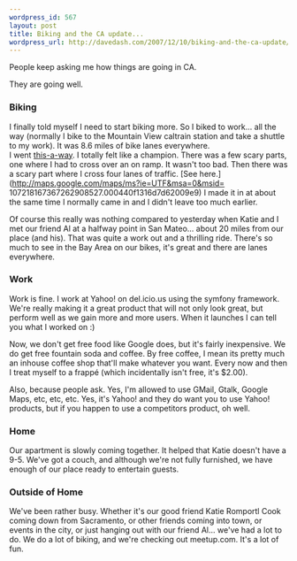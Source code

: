 ```yaml
--- 
wordpress_id: 567
layout: post
title: Biking and the CA update...
wordpress_url: http://davedash.com/2007/12/10/biking-and-the-ca-update/
---
```

People keep asking me how things are going in CA.

They are going well.
<!--more-->
### Biking

I finally told myself I need to start biking more.  So I biked to work... all the way (normally I bike to the Mountain View caltrain station and take a shuttle to my work).  It was 8.6 miles of bike lanes everywhere.  
I went [this-a-way](http://del.icio.us/davedash/route+mv+mc).  I totally felt like a champion.  There was a few scary parts, one where I had to cross over an on ramp.  It wasn't too bad.  Then there was a scary part where I cross four lanes of traffic.  [See here.](http://maps.google.com/maps/ms?ie=UTF&msa=0&msid=
107218167367262908527.000440f1316d7d62009e9)  I made it in at about the same time I normally came in and I didn't leave too much earlier.

Of course this really was nothing compared to yesterday when Katie and I met our friend Al at a halfway point in San Mateo... about 20 miles from our place (and his).  That was quite a work out and a thrilling ride.  There's so much to see in the Bay Area on our bikes, it's great and there are lanes everywhere.

### Work

Work is fine.  I work at Yahoo! on del.icio.us using the symfony framework.  We're really making it a great product that will not only look great, but perform well as we gain more and more users.  When it launches I can tell you what I worked on :)

Now, we don't get free food like Google does, but it's fairly inexpensive.  We do get free fountain soda and coffee.  By free coffee, I mean its pretty much an inhouse coffee shop that'll make whatever you want.  Every now and then I treat myself to a frappé (which incidentally isn't free, it's $2.00).

Also, because people ask.  Yes, I'm allowed to use GMail, Gtalk, Google Maps, etc, etc, etc.  Yes, it's Yahoo! and they do want you to use Yahoo! products, but if you happen to use a competitors product, oh well.

### Home

Our apartment is slowly coming together.  It helped that Katie doesn't have a 9-5.  We've got a couch, and although we're not fully furnished, we have enough of our place ready to entertain guests.

### Outside of Home

We've been rather busy.  Whether it's our good friend Katie Romportl Cook coming down from Sacramento, or other friends coming into town, or events in the city, or just hanging out with our friend Al... we've had a lot to do.  We do a lot of biking, and we're checking out meetup.com.  It's a lot of fun.
